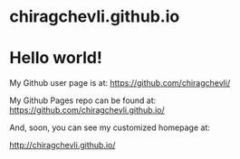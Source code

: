 chiragchevli.github.io
====================

# Hello world!


My Github user page is at: 
https://github.com/chiragchevli/

My Github Pages repo can be found at:  
https://github.com/chiragchevli.github.io/

And, soon, you can see my customized homepage at:


http://chiragchevli.github.io/
